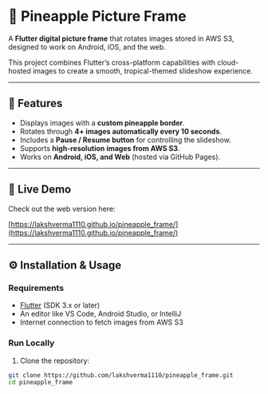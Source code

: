 # 🍍 Pineapple Picture Frame

A **Flutter digital picture frame** that rotates images stored in AWS S3, designed to work on Android, iOS, and the web.  

This project combines Flutter’s cross-platform capabilities with cloud-hosted images to create a smooth, tropical-themed slideshow experience.

---

## 🌟 Features

- Displays images with a **custom pineapple border**.
- Rotates through **4+ images automatically every 10 seconds**.
- Includes a **Pause / Resume button** for controlling the slideshow.
- Supports **high-resolution images from AWS S3**.
- Works on **Android, iOS, and Web** (hosted via GitHub Pages).

---

## 📸 Live Demo

Check out the web version here:

[https://lakshverma1110.github.io/pineapple_frame/](https://lakshverma1110.github.io/pineapple_frame/)

---

## ⚙️ Installation & Usage

### Requirements

- [Flutter](https://flutter.dev/docs/get-started/install) (SDK 3.x or later)
- An editor like VS Code, Android Studio, or IntelliJ
- Internet connection to fetch images from AWS S3

### Run Locally

1. Clone the repository:

```bash
git clone https://github.com/lakshverma1110/pineapple_frame.git
cd pineapple_frame
